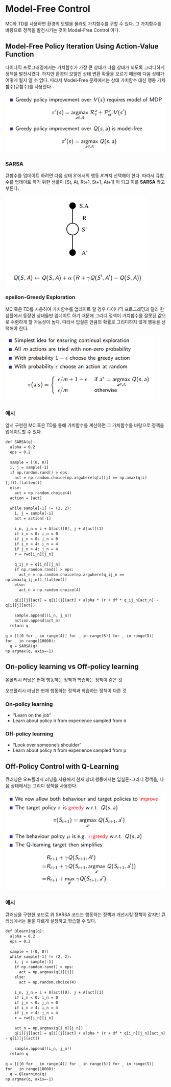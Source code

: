 # Model-Free Control

MC와 TD를 사용하면 환경의 모델을 몰라도 가치함수를 구할 수 있다. 그 가치함수를 바탕으로 정책을 발전시키는 것이 Model-Free Control 이다.

## Model-Free Policy Iteration Using Action-Value Function

다이나믹 프로그래밍에서는 가치함수가 가장 큰 상태가 다음 상태가 되도록 그리디하게 정책을 발전시켰다. 하지만 환경의 모델인 상태 변환 확률을 모르기 때문에 다음 상태가 어떻게 될지 알 수 없다. 따라서 Model-Free 문제에서는 상태 가치함수 대신 행동 가치함수(큐함수)를 사용한다.

![Model Free Control](./image/rl-mfc1.png)

### SARSA

큐함수를 업데이트 하려면 다음 상태 S’에서의 행동 A’까지 선택해야 한다. 따라서 큐함수를 업데이트 하기 위한 샘플이 [St, At, Rt+1, St+1, At+1] 이 되고 이를 **SARSA** 라고 부른다.

![SARSA](./image/rl-mfc2.png)

### epsilon-Greedy Exploration

MC 혹은 TD를 사용하여 가치함수를 업데이트 할 경우 다이나믹 프로그래밍과 달리 한 샘플에서 등장한 상태들만 업데이트 하기 때문에 그리디 정책이 가치함수를 잘못된 값으로 수렴하게 할 가능성이 높다. 따라서 입실론 만큼의 확률로 그리디하지 않게 행동을 선택해야 한다.

![Epsilon Greedy](./image/rl-mfc3.png)

### 예시
앞서 구현한 MC 혹은 TD를 통해 가치함수를 계산하면 그 가치함수를 바탕으로 정책을 업데이트할 수 있다.
```
def SARSA(q):
  alpha = 0.2
  eps = 0.2

  sample = [(0, 0)]
  i, j = sample[-1]
  if np.random.rand() > eps:
    act = np.random.choice(np.argwhere(q[i][j] == np.amax(q[i][j])).flatten())
  else:
    act = np.random.choice(4)
  action = [act]
  
  while sample[-1] != (2, 2):
    i, j = sample[-1]
    act = action[-1]

    i_n, j_n = i + A[act][0], j + A[act][1]
    if i_n < 0: i_n = 0
    if j_n < 0: j_n = 0
    if i_n > 4: i_n = 4
    if j_n > 4: j_n = 4
    r = rwd[i_n][j_n]

    q_ij_n = q[i_n][j_n]
    if np.random.rand() > eps:
      act_n = np.random.choice(np.argwhere(q_ij_n == np.amax(q_ij_n)).flatten())
    else:
      act_n = np.random.choice(4)

    q[i][j][act] = q[i][j][act] + alpha * (r + df * q_ij_n[act_n] - q[i][j][act])

    sample.append((i_n, j_n))
    action.append(act_n)
  return q

q = [[[0 for _ in range(4)] for _ in range(5)] for _ in range(5)]
for _ in range(10000):
  q = SARSA(q)
np.argmax(q, axis=-1)
```

## On-policy learning vs Off-policy learning

온폴리시 러닝은 현재 행동하는 정책과 학습하는 정책이 같은 것

오프폴리시 러닝은 현재 행동하는 정책과 학습하는 정책이 다른 것

### On-policy learning

- “Learn on the job”
- Learn about policy π from experience sampled from π

### Off-policy learning

- “Look over someone’s shoulder”
- Learn about policy π from experience sampled from µ

## Off-Policy Control with Q-Learning

큐러닝은 오프폴리시 러닝을 사용해서 현재 상태 행동에서는 입실론-그리디 정책을, 다음 상태에서는 그리디 정책을 사용한다.

![Q-Learning](./image/rl-mfc4.png)

### 예시
큐러닝을 구현한 코드로 위 SARSA 코드는 행동하는 정책과 개선시킬 정책이 같지만 큐러닝에서는 둘을 다르게 설정하고 학습할 수 있다.
```
def Qlearning(q):
  alpha = 0.2
  eps = 0.2

  sample = [(0, 0)]
  while sample[-1] != (2, 2):
    i, j = sample[-1]
    if np.random.rand() > eps:
      act = np.argmax(q[i][j])
    else:
      act = np.random.choice(4)

    i_n, j_n = i + A[act][0], j + A[act][1]
    if i_n < 0: i_n = 0
    if j_n < 0: j_n = 0
    if i_n > 4: i_n = 4
    if j_n > 4: j_n = 4
    r = rwd[i_n][j_n]

    act_n = np.argmax(q[i_n][j_n])
    q[i][j][act] = q[i][j][act] + alpha * (r + df * q[i_n][j_n][act_n] - q[i][j][act])

    sample.append((i_n, j_n))
  return q

q = [[[0 for _ in range(4)] for _ in range(5)] for _ in range(5)]
for _ in range(10000):
  q = Qlearning(q)
np.argmax(q, axis=-1)
```